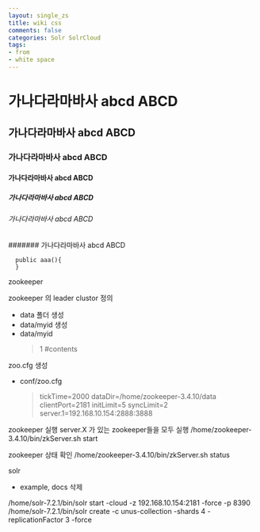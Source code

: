 ```yaml
---
layout: single_zs
title: wiki css
comments: false
categories: Solr SolrCloud
tags:
- from
- white space
---
```


# 가나다라마바사 abcd ABCD

## 가나다라마바사 abcd ABCD

### 가나다라마바사 abcd ABCD

#### 가나다라마바사 abcd ABCD

##### 가나다라마바사 abcd ABCD
###### 가나다라마바사 abcd ABCD
####### 가나다라마바사 abcd ABCD

```
  public aaa(){
  }
```
zookeeper

zookeeper 의 leader clustor 정의
 * data 폴더 생성
 * data/myid 생성
 * data/myid 
    > 1 #contents
 
zoo.cfg 생성
 * conf/zoo.cfg
    > tickTime=2000 
    > dataDir=/home/zookeeper-3.4.10/data 
    > clientPort=2181 
    > initLimit=5 
    > syncLimit=2 
    > server.1=192.168.10.154:2888:3888 

zookeeper 실행
server.X 가 있는 zookeeper들을 모두 실행
/home/zookeeper-3.4.10/bin/zkServer.sh start

zookeeper 상태 확인
/home/zookeeper-3.4.10/bin/zkServer.sh status



solr
 * example, docs 삭제

/home/solr-7.2.1/bin/solr start -cloud -z 192.168.10.154:2181 -force -p 8390
/home/solr-7.2.1/bin/solr create -c unus-collection -shards 4 -replicationFactor 3 -force


















